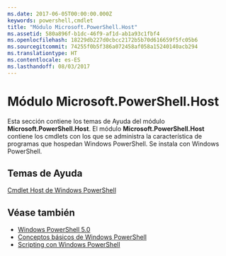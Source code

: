 ```yaml
---
ms.date: 2017-06-05T00:00:00.000Z
keywords: powershell,cmdlet
title: "Módulo Microsoft.PowerShell.Host"
ms.assetid: 580a896f-b1dc-46f9-af1d-ab1a93c1fbf4
ms.openlocfilehash: 18229db227d0cbcc2172b5b70d616659f5fc05b6
ms.sourcegitcommit: 74255f0b5f386a072458af058a15240140acb294
ms.translationtype: HT
ms.contentlocale: es-ES
ms.lasthandoff: 08/03/2017
---
```

# <a name="microsoftpowershellhost-module"></a>Módulo Microsoft.PowerShell.Host
Esta sección contiene los temas de Ayuda del módulo **Microsoft.PowerShell.Host**. El módulo **Microsoft.PowerShell.Host** contiene los cmdlets con los que se administra la característica de programas que hospedan Windows PowerShell. Se instala con Windows PowerShell.

## <a name="help-topics"></a>Temas de Ayuda
[Cmdlet Host de Windows PowerShell](http://go.microsoft.com/fwlink/?LinkID=245859)

## <a name="see-also"></a>Véase también
- [Windows PowerShell 5.0](Windows-PowerShell-5.0.md)
- [Conceptos básicos de Windows PowerShell](https://technet.microsoft.com/en-us/library/4b75f1e4-f327-48f3-92ab-bf5435094d41)
- [Scripting con Windows PowerShell](../../getting-started/fundamental/Scripting-with-Windows-PowerShell.md)

